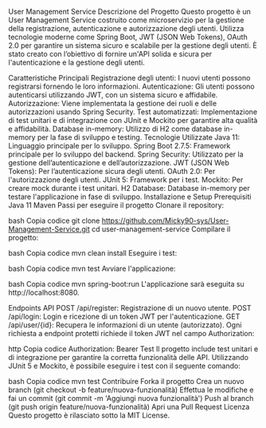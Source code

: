 User Management Service
Descrizione del Progetto
Questo progetto è un User Management Service costruito come microservizio per la gestione della registrazione, autenticazione e autorizzazione degli utenti. Utilizza tecnologie moderne come Spring Boot, JWT (JSON Web Tokens), OAuth 2.0 per garantire un sistema sicuro e scalabile per la gestione degli utenti. È stato creato con l’obiettivo di fornire un'API solida e sicura per l'autenticazione e la gestione degli utenti.

Caratteristiche Principali
Registrazione degli utenti: I nuovi utenti possono registrarsi fornendo le loro informazioni.
Autenticazione: Gli utenti possono autenticarsi utilizzando JWT, con un sistema sicuro e affidabile.
Autorizzazione: Viene implementata la gestione dei ruoli e delle autorizzazioni usando Spring Security.
Test automatizzati: Implementazione di test unitari e di integrazione con JUnit e Mockito per garantire alta qualità e affidabilità.
Database in-memory: Utilizzo di H2 come database in-memory per la fase di sviluppo e testing.
Tecnologie Utilizzate
Java 11: Linguaggio principale per lo sviluppo.
Spring Boot 2.7.5: Framework principale per lo sviluppo del backend.
Spring Security: Utilizzato per la gestione dell’autenticazione e dell’autorizzazione.
JWT (JSON Web Tokens): Per l’autenticazione sicura degli utenti.
OAuth 2.0: Per l'autorizzazione degli utenti.
JUnit 5: Framework per i test.
Mockito: Per creare mock durante i test unitari.
H2 Database: Database in-memory per testare l'applicazione in fase di sviluppo.
Installazione e Setup
Prerequisiti
Java 11
Maven
Passi per eseguire il progetto
Clonare il repository:

bash
Copia codice
git clone https://github.com/Micky90-sys/User-Management-Service.git
cd user-management-service
Compilare il progetto:

bash
Copia codice
mvn clean install
Eseguire i test:

bash
Copia codice
mvn test
Avviare l'applicazione:

bash
Copia codice
mvn spring-boot:run
L'applicazione sarà eseguita su http://localhost:8080.

Endpoints API
POST /api/register: Registrazione di un nuovo utente.
POST /api/login: Login e ricezione di un token JWT per l'autenticazione.
GET /api/user/{id}: Recupera le informazioni di un utente (autorizzato).
Ogni richiesta a endpoint protetti richiede il token JWT nel campo Authorization:

http
Copia codice
Authorization: Bearer <token>
Test
Il progetto include test unitari e di integrazione per garantire la corretta funzionalità delle API. Utilizzando JUnit 5 e Mockito, è possibile eseguire i test con il seguente comando:

bash
Copia codice
mvn test
Contribuire
Forka il progetto
Crea un nuovo branch (git checkout -b feature/nuova-funzionalità)
Effettua le modifiche e fai un commit (git commit -m 'Aggiungi nuova funzionalità')
Push al branch (git push origin feature/nuova-funzionalità)
Apri una Pull Request
Licenza
Questo progetto è rilasciato sotto la MIT License.
